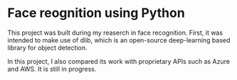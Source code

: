 # Face reognition using Python 
This project was built during my reaserch in face recognition. First, it was intended to make use of dlib, which is an
open-source deep-learning based library for object detection. 

In this project, I also compared its work with proprietary APIs such as Azure and AWS. It is still in progress.